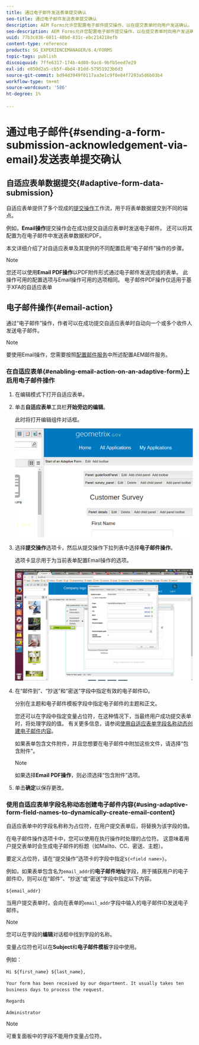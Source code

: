 ```yaml
---
title: 通过电子邮件发送表单提交确认
seo-title: 通过电子邮件发送表单提交确认
description: AEM Forms允许您配置电子邮件提交操作，以在提交表单时向用户发送确认。
seo-description: AEM Forms允许您配置电子邮件提交操作，以在提交表单时向用户发送确认。
uuid: 77b3c836-6011-48bd-831c-ebc214218efb
content-type: reference
products: SG_EXPERIENCEMANAGER/6.4/FORMS
topic-tags: publish
discoiquuid: 7ffe6317-174b-4d80-9ac6-9bfb5eed7e29
exl-id: e850d2a5-cb5f-4bd4-81dd-57951923b6d3
source-git-commit: bd94d3949f0117aa3e1c9f0e84f7293a5d6b03b4
workflow-type: tm+mt
source-wordcount: '586'
ht-degree: 1%

---
```


# 通过电子邮件{#sending-a-form-submission-acknowledgement-via-email}发送表单提交确认

## 自适应表单数据提交{#adaptive-form-data-submission}

自适应表单提供了多个现成的[提交操作](/help/forms/using/configuring-submit-actions.md)工作流，用于将表单数据提交到不同的端点。

例如，**Email操作**&#x200B;提交操作会在成功提交自适应表单时发送电子邮件。 还可以将其配置为在电子邮件中发送表单数据和PDF。

本文详细介绍了对自适应表单及其提供的不同配置启用“电子邮件”操作的步骤。

>[!NOTE]
>
>您还可以使用&#x200B;**Email PDF操作**&#x200B;以PDF附件形式通过电子邮件发送完成的表单。 此操作可用的配置选项与Email操作可用的选项相同。 电子邮件PDF操作仅适用于基于XFA的自适应表单

## 电子邮件操作{#email-action}

通过“电子邮件”操作，作者可以在成功提交自适应表单时自动向一个或多个收件人发送电子邮件。

>[!NOTE]
>
>要使用Email操作，您需要按照[配置邮件服务](/help/sites-administering/notification.md#configuring-the-mail-service)中所述配置AEM邮件服务。

### 在自适应表单{#enabling-email-action-on-an-adaptive-form}上启用电子邮件操作

1. 在编辑模式下打开自适应表单。

1. 单击&#x200B;**自适应表单**&#x200B;工具栏&#x200B;**开始旁边的编辑**。

   此时将打开编辑组件对话框。

   ![自适应表单的编辑组件对话框](assets/start_of_adp_form.png)

1. 选择&#x200B;**提交操作**&#x200B;选项卡，然后从提交操作下拉列表中选择&#x200B;**电子邮件操作**。

   选项卡显示用于为当前表单配置Email操作的选项。

   ![“提交操作”选项卡](assets/dialog.png)

1. 在“邮件到”、“抄送”和“密送”字段中指定有效的电子邮件ID。

   分别在主题和电子邮件模板字段中指定电子邮件的主题和正文。

   您还可以在字段中指定变量占位符，在这种情况下，当最终用户成功提交表单时，将处理字段的值。 有关更多信息，请参阅[使用自适应表单字段名称动态创建电子邮件内容](/help/forms/using/form-submission-receipt-via-email.md#p-using-adaptive-form-field-names-to-dynamically-create-email-content-p)。

   如果表单包含文件附件，并且您想要在电子邮件中附加这些文件，请选择“包含附件”。

   >[!NOTE]
   >
   >如果选择&#x200B;**Email PDF操作**，则必须选择“包含附件”选项。

1. 单击&#x200B;**确定**&#x200B;以保存更改。

### 使用自适应表单字段名称动态创建电子邮件内容{#using-adaptive-form-field-names-to-dynamically-create-email-content}

自适应表单中的字段名称称为占位符，在用户提交表单后，将替换为该字段的值。

在电子邮件操作选项卡中，您可以使用在执行操作时处理的占位符。 这意味着用户提交表单时会生成电子邮件的标题（如Mailto、CC、密送、主题）。

要定义占位符，请在“提交操作”选项卡的字段中指定`${<field name>}`。

例如，如果表单包含名为`email_addr`的&#x200B;**电子邮件地址**&#x200B;字段，用于捕获用户的电子邮件ID，则可以在“邮件”、“抄送”或“密送”字段中指定以下内容。

`${email_addr}`

当用户提交表单时，会向在表单的`email_addr`字段中输入的电子邮件ID发送电子邮件。

>[!NOTE]
>
>您可以在字段的&#x200B;**编辑**&#x200B;对话框中找到字段的名称。

变量占位符也可以在&#x200B;**Subject**&#x200B;和&#x200B;**电子邮件模板**&#x200B;字段中使用。

例如：

`Hi ${first_name} ${last_name},`

`Your form has been received by our department. It usually takes ten business days to process the request.`

`Regards`

`Administrator`

>[!NOTE]
>
>可重复面板中的字段不能用作变量占位符。
